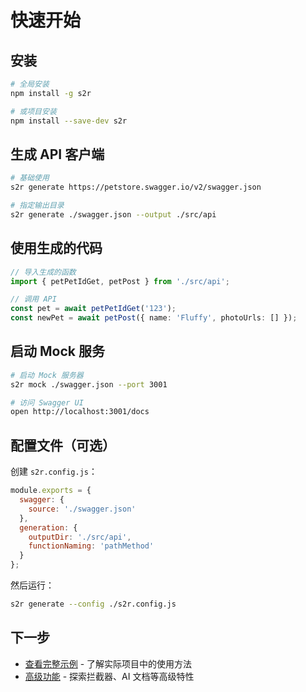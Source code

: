 # 快速开始

## 安装

```bash
# 全局安装
npm install -g s2r

# 或项目安装
npm install --save-dev s2r
```

## 生成 API 客户端

```bash
# 基础使用
s2r generate https://petstore.swagger.io/v2/swagger.json

# 指定输出目录
s2r generate ./swagger.json --output ./src/api
```

## 使用生成的代码

```typescript
// 导入生成的函数
import { petPetIdGet, petPost } from './src/api';

// 调用 API
const pet = await petPetIdGet('123');
const newPet = await petPost({ name: 'Fluffy', photoUrls: [] });
```

## 启动 Mock 服务

```bash
# 启动 Mock 服务器
s2r mock ./swagger.json --port 3001

# 访问 Swagger UI
open http://localhost:3001/docs
```

## 配置文件（可选）

创建 `s2r.config.js`：

```javascript
module.exports = {
  swagger: {
    source: './swagger.json'
  },
  generation: {
    outputDir: './src/api',
    functionNaming: 'pathMethod'
  }
};
```

然后运行：

```bash
s2r generate --config ./s2r.config.js
```

## 下一步

- [查看完整示例](./example) - 了解实际项目中的使用方法
- [高级功能](./advanced) - 探索拦截器、AI 文档等高级特性